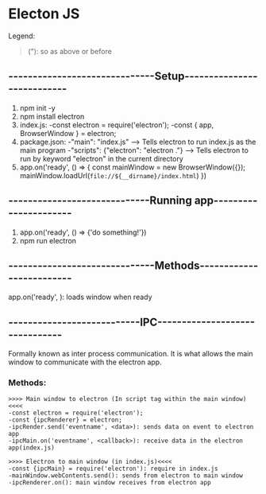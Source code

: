 # Electon JS
Legend:
>("): so as above or before

## ------------------------------Setup---------------------------
1. npm init -y
2. npm install electron
3. index.js:
	-const electron = require('electron');
	-const { app, BrowserWindow } = electron;
4. package.json:
	-"main": "index.js" --> Tells electron to run index.js as the main program
	-"scripts": {"electron": "electron ."} --> Tells electron to run by keyword "electron" in the current directory
5. app.on('ready', () => {
	const mainWindow = new BrowserWindow({});
	mainWindow.loadUrl(`file://${__dirname}/index.html`)
})
## -----------------------------Running app----------------------
1. app.on('ready', () => {'do something!'})
2. npm run electron

## ------------------------------Methods-------------------------
app.on('ready', <func>): loads window when ready

## ---------------------------IPC-------------------------------
Formally known as inter process communication. It is what allows the main window to communicate with the electron app.

### Methods:
	>>>> Main window to electron (In script tag within the main window)<<<<
	-const electron = require('electron'); 
	-const {ipcRenderer} = electron;
	-ipcRender.send('eventname', <data>): sends data on event to electron app
	-ipcMain.on('eventname', <callback>): receive data in the electron app(index.js)

	>>>> Electron to main window (in index.js)<<<<
	-const {ipcMain} = require('electron'): require in index.js
	-mainWindow.webContents.send(): sends from electron to main window
	-ipcRenderer.on(): main window receives from electron app
